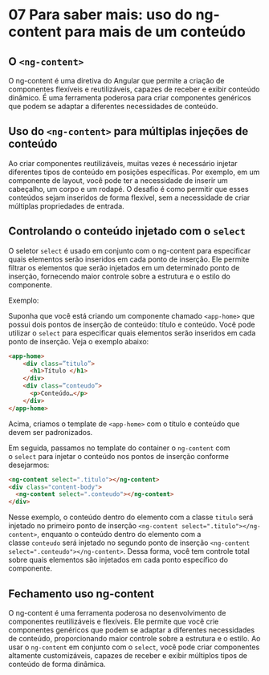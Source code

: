 # 07 Para saber mais: uso do ng-content para mais de um conteúdo

## O `<ng-content>`

O ng-content é uma diretiva do Angular que permite a criação de componentes flexíveis e reutilizáveis, capazes de receber e exibir conteúdo dinâmico. É uma ferramenta poderosa para criar componentes genéricos que podem se adaptar a diferentes necessidades de conteúdo.

## Uso do `<ng-content>` para múltiplas injeções de conteúdo

Ao criar componentes reutilizáveis, muitas vezes é necessário injetar diferentes tipos de conteúdo em posições específicas. Por exemplo, em um componente de layout, você pode ter a necessidade de inserir um cabeçalho, um corpo e um rodapé. O desafio é como permitir que esses conteúdos sejam inseridos de forma flexível, sem a necessidade de criar múltiplas propriedades de entrada.

## Controlando o conteúdo injetado com o `select`

O seletor `select` é usado em conjunto com o ng-content para especificar quais elementos serão inseridos em cada ponto de inserção. Ele permite filtrar os elementos que serão injetados em um determinado ponto de inserção, fornecendo maior controle sobre a estrutura e o estilo do componente.

Exemplo:

Suponha que você está criando um componente chamado `<app-home>` que possui dois pontos de inserção de conteúdo: título e conteúdo. Você pode utilizar o `select` para especificar quais elementos serão inseridos em cada ponto de inserção. Veja o exemplo abaixo:

```html
<app-home>
    <div class=”titulo”>
      <h1>Título </h1>
    </div>
    <div class=”conteudo”>
      <p>Conteúdo…</p>
    </div>
</app-home>
```

Acima, criamos o template de `<app-home>` com o título e conteúdo que devem ser padronizados.

Em seguida, passamos no template do container o `ng-content` com o `select` para injetar o conteúdo nos pontos de inserção conforme desejarmos:

```html
<ng-content select=".titulo"></ng-content>
<div class="content-body">
  <ng-content select=".conteudo"></ng-content>
</div>
```

Nesse exemplo, o conteúdo dentro do elemento com a classe `titulo` será injetado no primeiro ponto de inserção `<ng-content select=".titulo"></ng-content>`, enquanto o conteúdo dentro do elemento com a classe `conteudo` será injetado no segundo ponto de inserção `<ng-content select=".conteudo"></ng-content>`. Dessa forma, você tem controle total sobre quais elementos são injetados em cada ponto específico do componente.

## Fechamento uso ng-content

O ng-content é uma ferramenta poderosa no desenvolvimento de componentes reutilizáveis e flexíveis. Ele permite que você crie componentes genéricos que podem se adaptar a diferentes necessidades de conteúdo, proporcionando maior controle sobre a estrutura e o estilo. Ao usar o `ng-content` em conjunto com o `select`, você pode criar componentes altamente customizáveis, capazes de receber e exibir múltiplos tipos de conteúdo de forma dinâmica.